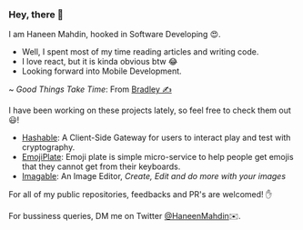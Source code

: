 ### Hey, there 👋
I am Haneen Mahdin, hooked in Software Developing 😍. <br>
- Well, I spent most of my time reading articles and writing code. <br>
- I love react, but it is kinda obvious btw 😂 <br>
- Looking forward into Mobile Development.

~ *Good Things Take Time*: From [Bradley ✍️](https://twitter.com/VerdeSelvans)

I have been working on these projects lately, so feel free to check them out😃!
- [Hashable](https://github.com/haneenmahd/hashable): A Client-Side Gateway for users to interact play and test with cryptography.
- [EmojiPlate](https://github.com/emoji-plate/client): Emoji plate is simple micro-service to help people get emojis that they cannot get from their keyboards.
- [Imagable](https://github.com/imagable/imagable): An Image Editor, *Create, Edit and do more with your images*

For all of my public repositories, feedbacks and PR's are welcomed! ✋

For bussiness queries, DM me on Twitter [@HaneenMahdin](https://twitter.com/HaneenMahdin)✉️.
